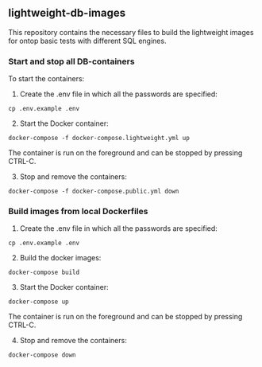 ## lightweight-db-images

This repository contains the necessary files to build the lightweight images for ontop basic tests with different SQL engines.

### Start and stop all DB-containers

To start the containers:
1. Create the .env file in which all the passwords are specified:
  ```
  cp .env.example .env
  ```
2. Start the Docker container:
  ```
  docker-compose -f docker-compose.lightweight.yml up
  ```
The container is run on the foreground and can be stopped by pressing CTRL-C.

3. Stop and remove the containers:
  ```
  docker-compose -f docker-compose.public.yml down
  ```

### Build images from local Dockerfiles
1. Create the .env file in which all the passwords are specified:
  ```
  cp .env.example .env
  ```
2. Build the docker images:
  ```
  docker-compose build 
  ```
3. Start the Docker container:
  ```
  docker-compose up
  ```
The container is run on the foreground and can be stopped by pressing CTRL-C.

4. Stop and remove the containers:
  ```
  docker-compose down
  ```